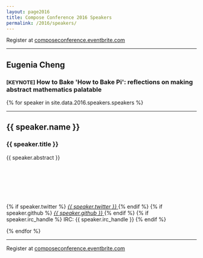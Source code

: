 ```yaml
---
layout: page2016
title: Compose Conference 2016 Speakers
permalink: /2016/speakers/
---
```


Register at <a href="http://composeconference.eventbrite.com">composeconference.eventbrite.com</a>

---

<div id="biowrap">
  <div class="container">
  <div class="row">
      <div class="col-lg-8 col-md-8 col-sm-8 col-xs-8">
    <h2>Eugenia Cheng</h2>
    <h3><small>[KEYNOTE]</small> How to Bake 'How to Bake Pi': reflections on making abstract mathematics palatable</h3>
    <p>
    </p>
      </div>
  </div><!-- --/row ---->
  </div><!-- --/container ---->
</div>


{% for speaker in site.data.2016.speakers.speakers %}

  <hr>

  <div id="biowrap">
  <div class="container">
  <div class="row">
      <div class="col-lg-8 col-md-8 col-sm-8 col-xs-8">
        <h2>{{ speaker.name }}</h2>
        <h3>{{ speaker.title }}</h3>
        <p>
          {{ speaker.abstract }}
        </p>
      </div>
      <div class="col-lg-4 col-md-4 col-sm-4 col-xs-4">
      <h2>&nbsp;</h2>
      <h3>&nbsp;</h3>
      <p class="text-centered">
{% if speaker.twitter %}
<a href="http://twitter.com/{{ speaker.twitter }}">
 <i class="fa fa-twitter"> {{ speaker.twitter }}</i>
</a>
{% endif %}
{% if speaker.github %}
<a href="http://github.com/{{ speaker.github }}">
 <i class="fa fa-github"> {{ speaker.github }}</i>
</a>
{% endif %}
{% if speaker.irc_handle %}
IRC: {{ speaker.irc_handle }}</i>
{% endif %}
</p>
</div>
</div><!-- --/row ---->
</div><!-- --/container ---->
</div>
{% endfor %}

---

Register at <a href="http://composeconference.eventbrite.com">composeconference.eventbrite.com</a>
